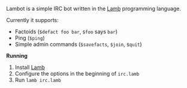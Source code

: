 Lambot is a simple IRC bot written in the [Lamb](https://github.com/darkf/lamb) programming language.

Currently it supports:

* Factoids (`$defact foo bar`, `$foo` says `bar`)
* Ping (`$ping`)
* Simple admin commands (`$savefacts`, `$join`, `$quit`)

**Running**

1. Install [Lamb](https://github.com/darkf/lamb)
2. Configure the options in the beginning of `irc.lamb`
3. Run `lamb irc.lamb`
